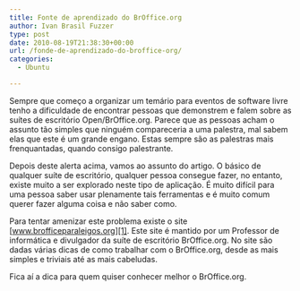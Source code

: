 ```yaml
---
title: Fonte de aprendizado do BrOffice.org
author: Ivan Brasil Fuzzer
type: post
date: 2010-08-19T21:38:30+00:00
url: /fonde-de-aprendizado-do-broffice-org/
categories:
  - Ubuntu

---
```

Sempre que começo a organizar um temário para eventos de software livre tenho a dificuldade de encontrar pessoas que demonstrem e falem sobre as suítes de escritório Open/BrOffice.org. Parece que as pessoas acham o assunto tão simples que ninguém compareceria a uma palestra, mal sabem elas que este é um grande engano. Estas sempre são as palestras mais frenquantadas, quando consigo palestrante.

Depois deste alerta acima, vamos ao assunto do artigo. O básico de qualquer suíte de escritório, qualquer pessoa consegue fazer, no entanto, existe muito a ser explorado neste tipo de aplicação. É muito difícil para uma pessoa saber usar plenamente tais ferramentas e é muito comum querer fazer alguma coisa e não saber como.

Para tentar amenizar este problema existe o site [www.brofficeparaleigos.org][1]. Este site é mantido por um Professor de informática e divulgador da suíte de escritório BrOffice.org. No site são dadas várias dicas de como trabalhar com o BrOffice.org, desde as mais simples e triviais até as mais cabeludas.

Fica aí a dica para quem quiser conhecer melhor o BrOffice.org.

 [1]: http://www.brofficeparaleigos.org